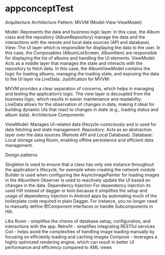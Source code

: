 # appconceptTest
Arquitecture
Architecture Pattern: MVVM (Model-View-ViewModel)

Model: Represents the data and business logic layer. In this case, the Album class and the repository (AlbumRepository) manage the data and the interactions with the remote and local data sources (API and database).
View: The UI layer which is responsible for displaying the data to the user. In this case, the Composables (AlbumListScreen, AlbumItem) are responsible for displaying the list of albums and handling the UI elements.
ViewModel: Acts as a middle layer that manages the state and interacts with the repository to fetch data. In this case, the AlbumViewModel contains the logic for loading albums, managing the loading state, and exposing the data to the UI layer via LiveData.
Justification for MVVM:

MVVM provides a clear separation of concerns, which helps in managing and testing the application’s logic. The view layer is decoupled from the business logic, which results in easier maintenance and readability.
LiveData allows for the observation of changes in data, making it ideal for building dynamic UIs that react to changes in state (e.g., loading status and album data).
Architecture Components:

ViewModel: Manages UI-related data lifecycle-consciously and is used for data fetching and state management.
Repository: Acts as an abstraction layer over the data sources (Remote API and Local Database).
Database: Local storage using Room, enabling offline persistence and efficient data management.

Design patterns

Singleton 
Is used to ensure that a class has only one instance throughout the application's lifecycle, for exemple when creating the network module
Builder
Is used when configuring the AsyncImagePainter for loading images in the AlbumItem
Observer
Is used to reactively update the UI based on changes in the data.
Dependency Injection
For dependency injection its used Hilt instead of dagger or koin because it simplifies the setup and usage of dependency injection in Android apps by automating much of the boilerplate code required in plain Dagger. For instance, you no longer need to manually define @Component interfaces or handle Subcomponents in Hilt. 

Libs
Room - simplifies the chores of database setup, configuration, and interactions with the app.
Retrofit - simplifies integrating RESTful services 
Coil - helps avoid the complexities of handling image loading manually by focusing on efficiently loading and caching images
Compose - leverages a highly optimized rendering engine, which can result in better UI performance and efficiency compared to XML views
